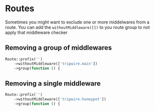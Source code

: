 # Routes
Sometimes you might want to exclude one or more middelwares from a route.
You can add the ```withoutMiddleware([])``` to you route group to not apply that middleware checker 

## Removing a group of middlewares
```php
Route::prefix('')
    ->withoutMiddleware(['tripwire.main'])
    ->group(function () {
```

## Removing a single middleware
```php
Route::prefix('')
    ->withoutMiddleware(['tripwire.honeypot'])
    ->group(function () {
```
